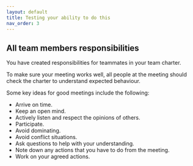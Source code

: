 ```yaml
---
layout: default
title: Testing your ability to do this
nav_order: 3
---
```


## All team members responsibilities
You have created responsibilities for teammates in your team charter.

To make sure your meeting works well, all people at the meeting should check the charter to understand expected behaviour.

Some key ideas for good meetings include the following: 

- Arrive on time.
- Keep an open mind.
- Actively listen and respect the opinions of others.
- Participate.
- Avoid dominating.
- Avoid conflict situations.
- Ask questions to help with your understanding.
- Note down any actions that you have to do from the meeting. 
- Work on your agreed actions.
